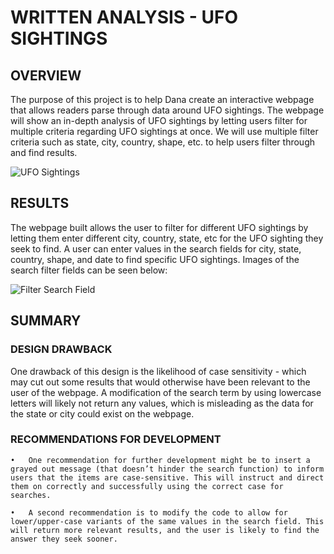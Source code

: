 # WRITTEN ANALYSIS - UFO SIGHTINGS

## OVERVIEW
The purpose of this project is to help Dana create an interactive webpage that allows readers parse through data around UFO sightings. The webpage will show an in-depth analysis of UFO sightings by letting users filter for multiple criteria regarding UFO sightings at once. We will use multiple filter criteria such as state, city, country, shape, etc. to help users filter through and find results.

![UFO Sightings](https://user-images.githubusercontent.com/100884241/169737233-47f02eed-ba4d-445d-9ad7-074ef5f42346.png)

## RESULTS
The webpage built allows the user to filter for different UFO sightings by letting them enter different city, country, state, etc for the UFO sighting they seek to find. A user can enter values in the search fields for city, state, country, shape, and date to find specific UFO sightings. Images of the search filter fields can be seen below:

![Filter Search Field](https://user-images.githubusercontent.com/100884241/169737352-eb3cf4fa-e019-43fa-897f-adba82d02be0.png)

## SUMMARY
### DESIGN DRAWBACK
One drawback of this design is the likelihood of case sensitivity - which may cut out some results that would otherwise have been relevant to the user of the webpage. A modification of the search term by using lowercase letters will likely not return any values, which is misleading as the data for the state or city could exist on the webpage. 

### RECOMMENDATIONS FOR DEVELOPMENT
	•	One recommendation for further development might be to insert a grayed out message (that doesn’t hinder the search function) to inform users that the items are case-sensitive. This will instruct and direct them on correctly and successfully using the correct case for searches.
  
  	•	A second recommendation is to modify the code to allow for lower/upper-case variants of the same values in the search field. This will return more relevant results, and the user is likely to find the answer they seek sooner.
